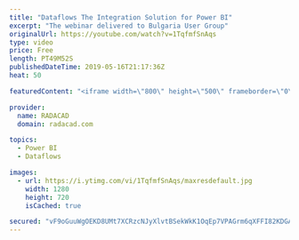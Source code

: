 ```yaml
---
title: "Dataflows The Integration Solution for Power BI"
excerpt: "The webinar delivered to Bulgaria User Group"
originalUrl: https://youtube.com/watch?v=1TqfmfSnAqs
type: video
price: Free
length: PT49M52S
publishedDateTime: 2019-05-16T21:17:36Z
heat: 50

featuredContent: "<iframe width=\"800\" height=\"500\" frameborder=\"0\" src=\"https://www.youtube.com/embed/1TqfmfSnAqs\" allow=\"accelerometer; autoplay; encrypted-media; gyroscope; picture-in-picture\" allowfullscreen></iframe>"

provider:
  name: RADACAD
  domain: radacad.com

topics:
  - Power BI
  - Dataflows

images:
  - url: https://i.ytimg.com/vi/1TqfmfSnAqs/maxresdefault.jpg
    width: 1280
    height: 720
    isCached: true

secured: "vF9oGuuWgOEKD8UMt7XCRzcNJyXlvtBSekWkK1OqEp7VPAGrm6qXFFI82KDGAaJ2tolKDtVv9YbBxaI6jvVpPfXchc+4GzIxjJt8zrNNwTQfMiAH0cCM330nmdaa4+SHkQ/NIksdZklwRbi7wBdYX71NPJVtRz478uBMpEDgyvR+zb69UNIXwfHODpqjNyXvqm1Lbi1K7Yia8eYF+YaIpNDn2624+38jqFFkPYIiTfwm1XIcI/IpJQb8x8SnyBOrv2OqTAl6WlxahnxZ8Wh0tfmqJuQ8f5U3DOrlsJYugCMkTAtJoGl40jXIHPu/lM0rc1Xutf6Fv7+pDBl1p2kNn9tdHpxTaoYswelRBGgUaDVVMTqJPq/pMZMv2l+KYS83RrfQdYFcEG16Fb3Yl1+p0O+OJGeLbduuhsANZLKfcH8=;3725HauDMWEPD/Y5lVSW6g=="
---
```


